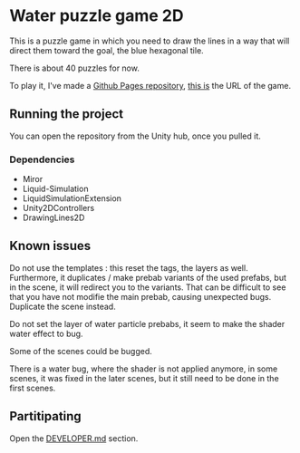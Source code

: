 # Water puzzle game 2D

This is a puzzle game in which you need to draw the lines in a way that will direct them toward the goal, the blue hexagonal tile.

There is about 40 puzzles for now.

To play it, I've made a [Github Pages repository](https://github.com/isirode/WaterPuzzleGame2DDemo), [this is](https://isirode.github.io/WaterPuzzleGame2DDemo) the URL of the game.

## Running the project

You can open the repository from the Unity hub, once you pulled it.

### Dependencies

* Miror
* Liquid-Simulation
* LiquidSimulationExtension
* Unity2DControllers
* DrawingLines2D

## Known issues

Do not use the templates : this reset the tags, the layers as well. Furthermore, it duplicates / make prebab variants of the used prefabs, but in the scene, it will redirect you to the variants.
That can be difficult to see that you have not modifie the main prebab, causing unexpected bugs.
Duplicate the scene instead.

Do not set the layer of water particle prebabs, it seem to make the shader water effect to bug.

Some of the scenes could be bugged.

There is a water bug, where the shader is not applied anymore, in some scenes, it was fixed in the later scenes, but it still need to be done in the first scenes.

## Partitipating

Open the [DEVELOPER.md](./DEVELOPER.md) section.
